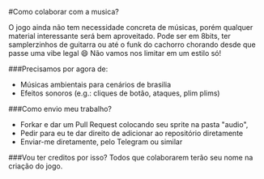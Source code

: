 #Como colaborar com a musica?

O jogo ainda não tem necessidade concreta de músicas, porém qualquer material interessante será bem aproveitado. 
Pode ser em 8bits, ter samplerzinhos de guitarra ou até o funk do cachorro chorando desde que passe uma vibe legal :smile:
Não vamos nos limitar em um estilo só!

###Precisamos por agora de:

+ Músicas ambientais para cenários de brasilia
+ Efeitos sonoros (e.g.: cliques de botão, ataques, plim plims)

###Como envio meu trabalho?

+ Forkar e dar um Pull Request colocando seu sprite na pasta "audio",
+ Pedir para eu te dar direito de adicionar ao repositório diretamente
+ Enviar-me diretamente, pelo Telegram ou similar


###Vou ter creditos por isso?
Todos que colaborarem terão seu nome na criação do jogo.
